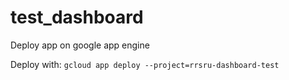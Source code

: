 # test_dashboard

Deploy app on google app engine


Deploy with: ```gcloud app deploy --project=rrsru-dashboard-test```
